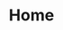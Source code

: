 ---
title: Home

examples: 

 - title: "On Facebook, content moderation, free speech, and personal responsibility"
   date:  "2019-10-26"
   link:  "https://paper.dropbox.com/doc/On-Facebook-content-moderation-free-speech-and-personal-responsibility--Anj1r5vKqHv1WeRWzRpFuPu0AQ-87RZvCx1RKP27jxeK26GO"
   desc:  "An argument on Twitter about whether Facebook employees should be ashamed of their work on behalf of their employee's impact on the world."
   tags:  ["social media", "content moderation", "free speech", "personal responsibility"]

 - title: "On Guns, Violence, and More"
   date:  "09-04-2019"
   link: "https://letter.wiki/conversation/129"
   participants: ['Buster Benson', 'BJ Campbell']
   desc:  "A Letter.wiki conversation about guns, gun violence, and gun control, with the goal of identifying legislation that a pro-guns and anti-guns person both agree would be an improvement."

 - title: "Why Are We Yelling? The Art of Productive Disagreement"
   date:  "11-19-2019"
   link: "https://busterbenson.com/whyareweyelling"
   participants: ['Buster Benson']
   desc:  "A new book that explores 8 new things to try in order to practice the art of productive disagreement."




---